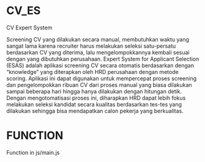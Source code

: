 # CV_ES
CV Expert System

Screening CV yang dilakukan secara manual, membutuhkan waktu yang sangat lama karena recruiter harus melakukan seleksi satu-persatu berdasarkan CV yang diterima, lalu mengelompokkannya kembali sesuai dengan yang dibutuhkan perusahaan. Expert System for Applicant Selection (ESAS) adalah aplikasi screening CV secara otomatis berdasarkan dengan “knowledge” yang diterapkan oleh HRD perusahaan dengan metode scoring. Aplikasi ini dapat digunakan untuk mempercepat proses screening dan pengelompokkan ribuan CV dari proses manual yang biasa dilakukan sampai beberapa hari hingga hanya dilakukan dengan hitungan detik. Dengan mengotomatisasi proses ini, diharapkan HRD dapat lebih fokus melakukan seleksi kandidat secara kualitas berdasarkan tes-tes yang dilakukan sehingga bisa mendapatkan calon pekerja yang berkualitas.

# FUNCTION
Function in js/main.js
